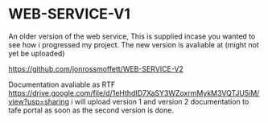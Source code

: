 # WEB-SERVICE-V1
An older version of the web service, 
This is supplied incase you wanted to see how i progressed my project.
The new version is avaliable at (might not yet be uploaded)

https://github.com/jonrossmoffett/WEB-SERVICE-V2

Documentation avaliable as RTF
https://drive.google.com/file/d/1eHthdID7XaSY3WZoxrmMykM3VQTJU5iM/view?usp=sharing
i will upload version 1 and version 2 documentation to tafe portal as soon as the second version is done.
